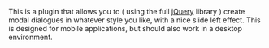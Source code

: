 This is a plugin that allows you to ( using the full [jQuery](http://www.jquery.com) library ) create modal dialogues in whatever style you like, with a nice slide left effect. This is designed for mobile applications, but should also work in a desktop environment.